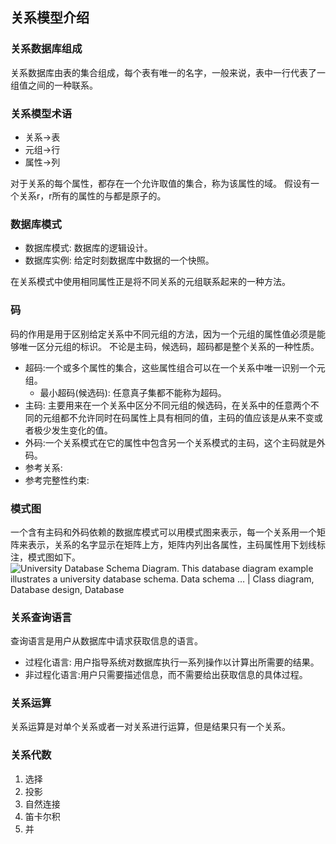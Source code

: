 ## 关系模型介绍
### 关系数据库组成
关系数据库由表的集合组成，每个表有唯一的名字，一般来说，表中一行代表了一组值之间的一种联系。
### 关系模型术语
+ 关系->表
+ 元组->行
+ 属性->列
  

对于关系的每个属性，都存在一个允许取值的集合，称为该属性的域。
假设有一个关系r，r所有的属性的与都是原子的。
### 数据库模式
+ 数据库模式: 数据库的逻辑设计。
+ 数据库实例: 给定时刻数据库中数据的一个快照。

在关系模式中使用相同属性正是将不同关系的元组联系起来的一种方法。
### 码
码的作用是用于区别给定关系中不同元组的方法，因为一个元组的属性值必须是能够唯一区分元组的标识。
不论是主码，候选码，超码都是整个关系的一种性质。
+ 超码:一个或多个属性的集合，这些属性组合可以在一个关系中唯一识别一个元组。
  + 最小超码(候选码): 任意真子集都不能称为超码。
+ 主码: 主要用来在一个关系中区分不同元组的候选码，在关系中的任意两个不同的元组都不允许同时在码属性上具有相同的值，主码的值应该是从来不变或者极少发生变化的值。
+ 外码:一个关系模式在它的属性中包含另一个关系模式的主码，这个主码就是外码。
+ 参考关系:
+ 参考完整性约束:
### 模式图
一个含有主码和外码依赖的数据库模式可以用模式图来表示，每一个关系用一个矩阵来表示，关系的名字显示在矩阵上方，矩阵内列出各属性，主码属性用下划线标注，模式图如下。
![University Database Schema Diagram. This database diagram example  illustrates a university database schema. Data schema … | Class diagram,  Database design, Database](https://i.pinimg.com/originals/33/3f/59/333f59dd789deab00891328b75537efb.png)

### 关系查询语言
查询语言是用户从数据库中请求获取信息的语言。
+ 过程化语言: 用户指导系统对数据库执行一系列操作以计算出所需要的结果。
+ 非过程化语言:用户只需要描述信息，而不需要给出获取信息的具体过程。

### 关系运算
关系运算是对单个关系或者一对关系进行运算，但是结果只有一个关系。
### 关系代数
1. 选择
2. 投影
3. 自然连接
4. 笛卡尔积
5. 并